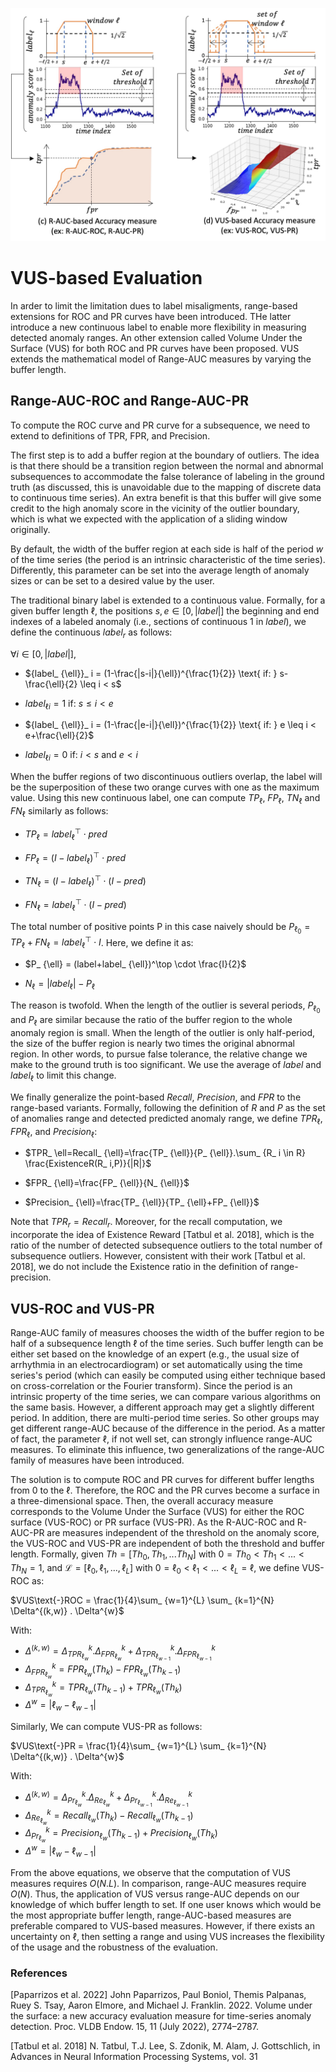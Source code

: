 ![VUS](../../images/measures/VUS.jpg "VUS measures")

# VUS-based Evaluation

In arder to limit the limitation dues to label misaligments, range-based extensions for ROC and PR curves have been introduced. THe latter introduce a new continuous label to enable more flexibility in measuring detected anomaly ranges. An other extension called Volume Under the Surface (VUS) for both ROC and PR curves have been proposed. VUS extends the mathematical model of Range-AUC measures by varying the buffer length. 

## Range-AUC-ROC and Range-AUC-PR

To compute the ROC curve and PR curve for a subsequence, we need to extend to definitions of TPR, FPR, and Precision. 

The first step is to add a buffer region at the boundary of outliers. The idea is that there should be a transition region between the normal and abnormal subsequences to accommodate the false tolerance of labeling in the ground truth (as discussed, this is unavoidable due to the mapping of discrete data to continuous time series). An extra benefit is that this buffer will give some credit to the high anomaly score in the vicinity of the outlier boundary, which is what we expected with the application of a sliding window originally. 

By default, the width of the buffer region at each side is half of the period $w$ of the time series (the period is an intrinsic characteristic of the time series). Differently, this parameter can be set into the average length of anomaly sizes or can be set to a desired value by the user.

The traditional binary label is extended to a continuous value. Formally, for a given buffer length $\ell$, the positions $s,e \in [0,|label|]$ the beginning and end indexes of a labeled anomaly (i.e., sections of continuous $1$ in $label$), we define the continuous $label_r$ as follows:

$\forall i \in [0,|label|],$

* ${label_ {\ell}}_ i = (1-\frac{|s-i|}{\ell})^{\frac{1}{2}} \text{ if: } s-\frac{\ell}{2} \leq i < s$

* ${label_ {\ell}}_ i = 1 \text{ if: } s \leq i < e$

* ${label_ {\ell}}_ i = (1-\frac{|e-i|}{\ell})^{\frac{1}{2}} \text{ if: } e \leq i < e+\frac{\ell}{2}$

* ${label_ {\ell}}_ i = 0 \text{ if: } i < s \text{ and } e < i$

When the buffer regions of two discontinuous outliers overlap, the label will be the superposition of these two orange curves with one as the maximum value. Using this new continuous label, one can compute $TP_\ell$, $FP_\ell$, $TN_\ell$ and $FN_\ell$ similarly as follows:


* $TP_ {\ell} = label_ {\ell}^\top \cdot pred$

* $FP_ {\ell} = (I- label_ {\ell})^\top \cdot pred$

* $TN_ {\ell} = (I- label_ {\ell})^\top \cdot (I-pred)$

* $FN_ {\ell} = label_ {\ell}^\top \cdot (I-pred)$

The total number of positive points P in this case naively should be $P_ {{\ell}_ 0} = TP_ {\ell}+ FN_ {\ell} = label_ {\ell}^\top \cdot I$. Here, we define it as:

* $P_ {\ell} = (label+label_ {\ell})^\top \cdot \frac{I}{2}$

* $N_ {\ell} = |label_ {\ell}|-P_ {\ell}$

The reason is twofold. When the length of the outlier is several periods, $P_ {{\ell}_ 0}$ and $P_ {\ell}$ are similar because the ratio of the buffer region to the whole anomaly region is small. When the length of the outlier is only half-period, the size of the buffer region is nearly two times the original abnormal region. In other words, to pursue false tolerance, the relative change we make to the ground truth is too significant. We use the average of $label$ and $label_ {\ell}$ to limit this change.

We finally generalize the point-based $Recall$, $Precision$, and $FPR$ to the range-based variants. Formally, following the definition of $R$ and $P$ as the set of anomalies range and detected predicted anomaly range, we define $TPR_ {\ell}$, $FPR_ {\ell}$, and $Precision_ {\ell}$:

* $TPR_ \ell=Recall_ {\ell}=\frac{TP_ {\ell}}{P_ {\ell}}.\sum_ {R_ i \in R} \frac{ExistenceR(R_ i,P)}{|R|}$

* $FPR_ {\ell}=\frac{FP_ {\ell}}{N_ {\ell}}$

* $Precision_ {\ell}=\frac{TP_ {\ell}}{TP_ {\ell}+FP_ {\ell}}$


Note that $TPR_ r=Recall_ r$. Moreover, for the recall computation, we incorporate the idea of Existence Reward [Tatbul et al. 2018], which is the ratio of the number of detected subsequence outliers to the total number of subsequence outliers. However, consistent with their work [Tatbul et al. 2018], we do not include the Existence ratio in the definition of range-precision. 

## VUS-ROC and VUS-PR

Range-AUC family of measures chooses the width of the buffer region to be half of a subsequence length $\ell$ of the time series. Such buffer length can be either set based on the knowledge of an expert (e.g., the usual size of arrhythmia in an electrocardiogram) or set automatically using the time series's period (which can easily be computed using either technique based on cross-correlation or the Fourier transform). Since the period is an intrinsic property of the time series, we can compare various algorithms on the same basis. However, a different approach may get a slightly different period. In addition, there are multi-period time series. So other groups may get different range-AUC because of the difference in the period. As a matter of fact, the parameter $\ell$, if not well set, can strongly influence range-AUC measures. To eliminate this influence, two generalizations of the range-AUC family of measures have been introduced.

The solution is to compute ROC and PR curves for different buffer lengths from 0 to the $\ell$. Therefore, the ROC and the PR curves become a surface in a three-dimensional space. Then, the overall accuracy measure corresponds to the Volume Under the Surface (VUS) for either the ROC surface (VUS-ROC) or PR surface (VUS-PR). As the R-AUC-ROC and R-AUC-PR are measures independent of the threshold on the anomaly score, the VUS-ROC and VUS-PR are independent of both the threshold and buffer length. Formally, given $Th=[Th_0,Th_1,...Th_N]$ with $0=Th_0<Th_1<...<Th_N=1$, and $\mathcal{L}=[\ell_0,\ell_1,...,\ell_L]$ with $0=\ell_0<\ell_1< ... < \ell_L = \ell$, we define VUS-ROC as:


$VUS\text{-}ROC = \frac{1}{4}\sum_ {w=1}^{L} \sum_ {k=1}^{N} \Delta^{(k,w)} . \Delta^{w}$

With:


* $\Delta^{(k,w)} = \Delta^{k}_ {TPR_ {\ell_ w}}.\Delta^{k}_ {FPR_ {\ell_ w}}+\Delta^{k}_ {TPR_ {\ell_ {w-1}}}.\Delta^{k}_ {FPR_ {\ell_ {w-1}}}$
* $\Delta^{k}_ {FPR_ {\ell_w}} = FPR_ {\ell_ w}(Th_ {k})-FPR_ {\ell_ w}(Th_ {k-1})$
* $\Delta^{k}_ {TPR_ {\ell_w}} = TPR_ {\ell_ w}(Th_ {k-1})+TPR_ {\ell_ w}(Th_ {k})$
* $\Delta^{w} = |\ell_ w - \ell_ {w-1}|$

Similarly, We can compute VUS-PR as follows:


$VUS\text{-}PR = \frac{1}{4}\sum_ {w=1}^{L} \sum_ {k=1}^{N} \Delta^{(k,w)} . \Delta^{w}$

With:

* $\Delta^{(k,w)} = \Delta^{k}_ {Pr_ {\ell_ w}}.\Delta^{k}_ {Re_ {\ell_ w}}+\Delta^{k}_ {Pr_ {\ell_ {w-1}}}.\Delta^{k}_ {Re_ {\ell_ {w-1}}}$
* $\Delta^{k}_ {Re_ {\ell_ w}} = Recall_ {\ell_ w}(Th_ {k})-Recall_ {\ell_ w}(Th_ {k-1})$
* $\Delta^{k}_ {Pr_ {\ell_ w}} = Precision_ {\ell_ w}(Th_ {k-1})+Precision_ {\ell_ w}(Th_ {k})$
* $\Delta^{w} = |\ell_ w - \ell_ {w-1}|$


From the above equations, we observe that the computation of VUS measures requires $O(N.L)$. In comparison, range-AUC measures require $O(N)$.
Thus, the application of VUS versus range-AUC depends on our knowledge of which buffer length to set. If one user knows which would be the most appropriate buffer length, range-AUC-based measures are preferable compared to VUS-based measures.
However, if there exists an uncertainty on $\ell$, then setting a range and using VUS increases the flexibility of the usage and the robustness of the evaluation. 

### References

[Paparrizos et al. 2022] John Paparrizos, Paul Boniol, Themis Palpanas, Ruey S. Tsay, Aaron Elmore, and Michael J. Franklin. 2022. Volume under the surface: a new accuracy evaluation measure for time-series anomaly detection. Proc. VLDB Endow. 15, 11 (July 2022), 2774–2787.

[Tatbul et al. 2018] N. Tatbul, T.J. Lee, S. Zdonik, M. Alam, J. Gottschlich, in Advances in Neural Information Processing Systems, vol. 31






